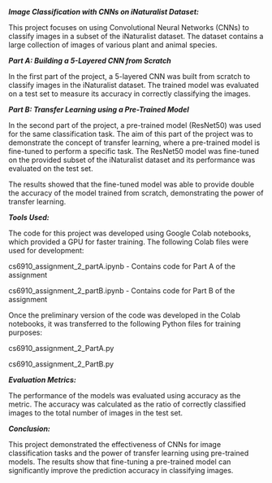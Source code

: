 _**Image Classification with CNNs on iNaturalist Dataset:**_

This project focuses on using Convolutional Neural Networks (CNNs) to classify images in a subset of the iNaturalist dataset. The dataset contains a large collection of images of various plant and animal species.

_**Part A: Building a 5-Layered CNN from Scratch**_

In the first part of the project, a 5-layered CNN was built from scratch to classify images in the iNaturalist dataset. The trained model was evaluated on a test set to measure its accuracy in correctly classifying the images.

_**Part B: Transfer Learning using a Pre-Trained Model**_

In the second part of the project, a pre-trained model (ResNet50) was used for the same classification task. The aim of this part of the project was to demonstrate the concept of transfer learning, where a pre-trained model is fine-tuned to perform a specific task. The ResNet50 model was fine-tuned on the provided subset of the iNaturalist dataset and its performance was evaluated on the test set.

The results showed that the fine-tuned model was able to provide double the accuracy of the model trained from scratch, demonstrating the power of transfer learning.

_**Tools Used:**_

The code for this project was developed using Google Colab notebooks, which provided a GPU for faster training. The following Colab files were used for development:

cs6910_assignment_2_partA.ipynb - Contains code for Part A of the assignment

cs6910_assignment_2_partB.ipynb - Contains code for Part B of the assignment

Once the preliminary version of the code was developed in the Colab notebooks, it was transferred to the following Python files for training purposes:

cs6910_assignment_2_PartA.py

cs6910_assignment_2_PartB.py

_**Evaluation Metrics:**_

The performance of the models was evaluated using accuracy as the metric. The accuracy was calculated as the ratio of correctly classified images to the total number of images in the test set.

_**Conclusion:**_

This project demonstrated the effectiveness of CNNs for image classification tasks and the power of transfer learning using pre-trained models. The results show that fine-tuning a pre-trained model can significantly improve the prediction accuracy in classifying images.



